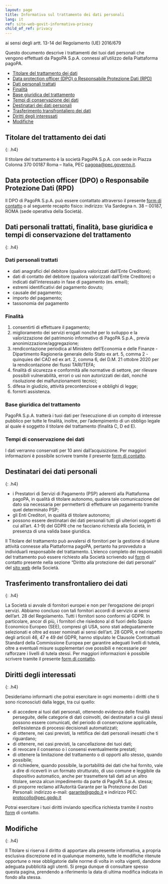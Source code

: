 ```yaml
---
layout: page
title: Informativa sul trattamento dei dati personali
lang: it
ref: sito-web-govit-informativa-privacy
child_of_ref: privacy
---
```


ai sensi degli artt. 13-14 del Regolamento (UE) 2016/679

Questo documento descrive i trattamenti dei tuoi dati personali che vengono effettuati da PagoPA S.p.A. connessi all’utilizzo della Piattaforma pagoPA.

- [Titolare del trattamento dei dati](#titolare-del-trattamento-dei-dati)
- [Data protection officer (DPO) o Responsabile Protezione Dati (RPD)](#data-protection-officer-\(dpo\)-o-responsabile-protezione-dati-\(rpd\))
- [Dati personali trattati](#dati-personali-trattati)
- [Finalità](#finalità)
- [Base giuridica del trattamento](#base-giuridica-del-trattamento)
- [Tempi di conservazione dei dati](#tempi-di-conservazione-dei-dati)
- [Destinatari dei dati personali](#destinatari-dei-dati-personali)
- [Trasferimento transfrontaliero dei dati](#trasferimento-transfrontaliero-dei-dati)
- [Diritti degli interessati](#diritti-degli-interessati)
- [Modifiche](#modifiche)

## Titolare del trattamento dei dati
{: .h4}

Il titolare del trattamento è la società PagoPA S.p.A. con sede in Piazza Colonna 370 00187 Roma – Italia, PEC [pagopa@pec.governo.it](mailto:pagopa@pec.governo.it).

## Data protection officer (DPO) o Responsabile Protezione Dati (RPD)

Il DPO di PagoPA S.p.A. può essere contattato attraverso il presente [form di contatto](https://privacyportal-de.onetrust.com/webform/77f17844-04c3-4969-a11d-462ee77acbe1/9ab6533d-be4a-482e-929a-0d8d2ab29df8) o al seguente recapito fisico: indirizzo: Via Sardegna n. 38 – 00187, ROMA (sede operativa della Società).

## Dati personali trattati, finalità, base giuridica e tempi di conservazione del trattamento
{: .h4}

### Dati personali trattati

- dati anagrafici del debitore (qualora valorizzati dall’Ente Creditore);  
- dati di contatto del debitore (qualora valorizzati dall’Ente Creditore) o indicati dall’interessato in fase di pagamento (es. email);  
- estremi identificativi del pagamento dovuto;  
- causale del pagamento;  
- importo del pagamento;  
- tassonomia del pagamento

### Finalità

1. consentirti di effettuare il pagamento;  
2. miglioramento dei servizi erogati nonché per lo sviluppo e la valorizzazione del patrimonio informativo di PagoPA S.p.A., previa anonimizzazione/aggregazione;  
3. rendicontazione periodica al Ministero dell’Economia e delle Finanze \- Dipartimento Ragioneria generale dello Stato ex art. 5, comma 2 \- quinquies del CAD ed ex art. 2, comma 6, del D.M. 21 ottobre 2020 per la rendicontazione dei flussi TARI/TEFA;  
4. finalità di sicurezza e conformità alle normative di settore, per rilevare possibili vulnerabilità, errori o usi non autorizzati dei dati, nonché risoluzione dei malfunzionamenti tecnici;  
5. difesa in giudizio, attività precontenziose e obblighi di legge;  
6. fornirti assistenza.

### Base giuridica del trattamento

PagoPA S.p.A. tratterà i tuoi dati per l’esecuzione di un compito di interesse pubblico per tutte le finalità, inoltre, per l’adempimento di un obbligo legale al quale è soggetto il titolare del trattamento (finalità C, D ed E).

### Tempi di conservazione dei dati

I dati verranno conservati per 10 anni dall’acquisizione. Per maggiori informazioni è possibile scrivere tramite il presente [form di contatto](https://privacyportal-de.onetrust.com/webform/77f17844-04c3-4969-a11d-462ee77acbe1/9ab6533d-be4a-482e-929a-0d8d2ab29df8).

## Destinatari dei dati personali
{: .h4}

* i Prestatori di Servizi di Pagamento (PSP) aderenti alla Piattaforma pagoPA, in qualità di titolare autonomo, qualora tale comunicazione del dato sia necessaria per permetterti di effettuare un pagamento tramite quel determinato PSP;  
* gli Enti Creditori, in qualità di titolare autonomo;  
* possono essere destinatari dei dati personali tutti gli ulteriori soggetti di cui all’art. 4.1-9) del GDPR che ne facciano richiesta alla Società, in presenza di una valida base giuridica.

Il Titolare del trattamento può avvalersi di fornitori per la gestione di talune attività connesse alla Piattaforma pagoPA, pertanto ha provveduto a individuarli responsabile del trattamento. L’elenco completo dei responsabili del trattamento può essere richiesto alla Società scrivendo sul [form](https://privacyportal-de.onetrust.com/webform/77f17844-04c3-4969-a11d-462ee77acbe1/9ab6533d-be4a-482e-929a-0d8d2ab29df8) di contatto presente nella sezione “Diritto alla protezione dei dati personali” del [sito web](https://www.pagopa.it/it/) della Società.

## Trasferimento transfrontaliero dei dati
{: .h4}

La Società si avvale di fornitori europei e non per l’erogazione dei propri servizi. Abbiamo concluso con tali fornitori accordi di servizio ai sensi dell’art. 28 del Regolamento. Tutti i fornitori sono conformi al GDPR. In particolare, ancor di più, i fornitori che risiedono al di fuori dello Spazio Economico Europeo (SEE), compresi gli USA, sono stati adeguatamente selezionati e oltre ad esser nominati ai sensi dell’art. 28 GDPR, e nel rispetto degli articoli 46, 47 e 49 del GDPR, hanno stipulato le Clausole Contrattuali Standard della Commissione Europea per garantire adeguati livelli di tutela, oltre a eventuali misure supplementari ove possibili e necessarie per rafforzare i livelli di tutela stessi. Per maggiori informazioni è possibile scrivere tramite il presente [form di contatto](https://privacyportal-de.onetrust.com/webform/77f17844-04c3-4969-a11d-462ee77acbe1/9ab6533d-be4a-482e-929a-0d8d2ab29df8).

## Diritti degli interessati
{: .h4}

Desideriamo informarti che potrai esercitare in ogni momento i diritti che ti sono riconosciuti dalla legge, tra cui quello:

* di accedere ai tuoi dati personali, ottenendo evidenza delle finalità perseguite, delle categorie di dati coinvolti, dei destinatari a cui gli stessi possono essere comunicati, del periodo di conservazione applicabile, dell’esistenza di processi decisionali automatizzati;  
* di ottenere, nei casi previsti, la rettifica dei dati personali inesatti che ti riguardano;  
* di ottenere, nei casi previsti, la cancellazione dei tuoi dati;  
* di revocare il consenso o i consensi eventualmente prestati;  
* di ottenere la limitazione del trattamento o di opporti allo stesso, quando possibile;  
* di richiedere, quando possibile, la portabilità dei dati che hai fornito, vale a dire di riceverli in un formato strutturato, di uso comune e leggibile da dispositivo automatico, anche per trasmettere tali dati ad un altro titolare, senza alcun impedimento da parte di PagoPA S.p.A. stessa;  
* di proporre reclamo all’Autorità Garante per la Protezione dei Dati Personali: indirizzo e-mail: [garante@gpdp.it](mailto:garante@gpdp.it) e indirizzo PEC: [protocollo@pec.gpdp.it](mailto:protocollo@pec.gpdp.it) 

Potrai esercitare i tuoi diritti inviando specifica richiesta tramite il nostro [form](https://privacyportal-de.onetrust.com/webform/77f17844-04c3-4969-a11d-462ee77acbe1/9ab6533d-be4a-482e-929a-0d8d2ab29df8) di contatto.

## Modifiche
{: .h4}

Il Titolare si riserva il diritto di apportare alla presente informativa, a propria esclusiva discrezione ed in qualunque momento, tutte le modifiche ritenute opportune o rese obbligatorie dalle norme di volta in volta vigenti, dandone adeguata pubblicità agli utenti. Si prega dunque di consultare spesso questa pagina, prendendo a riferimento la data di ultima modifica indicata in fondo alla stessa. 

